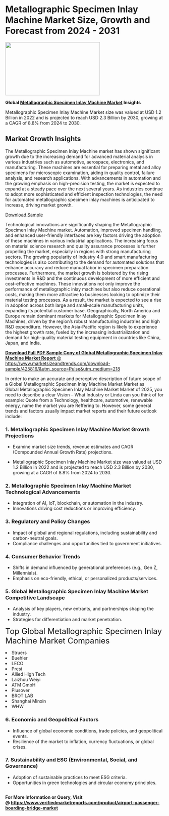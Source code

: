 <H1>Metallographic Specimen Inlay Machine Market Size, Growth and Forecast from 2024 - 2031</H1><img class="aligncenter size-medium wp-image-584254" src="https://thirdeyenews.in/wp-content/uploads/2024/09/Global-Market-Research-300x168.jpeg" alt="" width="300" height="168" /><p><strong>Global&nbsp;<a href="https://www.marketsizeandtrends.com/download-sample/425816/&amp;utm_source=Pulse&amp;utm_medium=218">Metallographic Specimen Inlay Machine Market</a> Insights</strong></p><p>Metallographic Specimen Inlay Machine Market size was valued at USD 1.2 Billion in 2022 and is projected to reach USD 2.3 Billion by 2030, growing at a CAGR of 8.8% from 2024 to 2030.</p><p><h2>Market Growth Insights</h2> <p>The Metallographic Specimen Inlay Machine market has shown significant growth due to the increasing demand for advanced material analysis in various industries such as automotive, aerospace, electronics, and manufacturing. These machines are essential for preparing metal and alloy specimens for microscopic examination, aiding in quality control, failure analysis, and research applications. With advancements in automation and the growing emphasis on high-precision testing, the market is expected to expand at a steady pace over the next several years. As industries continue to adopt more sophisticated and efficient inspection technologies, the need for automated metallographic specimen inlay machines is anticipated to increase, driving market growth.</p> <p><a href="sample_link">Download Sample</a></p> <p>Technological innovations are significantly shaping the Metallographic Specimen Inlay Machine market. Automation, improved specimen handling, and enhanced user-friendly interfaces are key factors driving the adoption of these machines in various industrial applications. The increasing focus on material science research and quality assurance processes is further propelling the market, especially in regions with strong manufacturing sectors. The growing popularity of Industry 4.0 and smart manufacturing technologies is also contributing to the demand for automated solutions that enhance accuracy and reduce manual labor in specimen preparation processes. Furthermore, the market growth is bolstered by the rising investments in R&D and the continuous development of more efficient and cost-effective machines. These innovations not only improve the performance of metallographic inlay machines but also reduce operational costs, making them more attractive to businesses looking to optimize their material testing processes. As a result, the market is expected to see a rise in adoption across both large and small-scale manufacturing units, expanding its potential customer base. Geographically, North America and Europe remain dominant markets for Metallographic Specimen Inlay Machines, driven by the region’s robust manufacturing industries and high R&D expenditure. However, the Asia-Pacific region is likely to experience the highest growth rate, fueled by the increasing industrialization and demand for high-quality material testing equipment in countries like China, Japan, and India.</p> <p><a href="more_info_link"></p><p><span class=""><strong>Download Full PDF Sample Copy of Global Metallographic Specimen Inlay Machine Market Report</strong> @ <a href="https://www.marketsizeandtrends.com/download-sample/425816/&amp;utm_source=Pulse&amp;utm_medium=218" target="_blank">https://www.marketsizeandtrends.com/download-sample/425816/&amp;utm_source=Pulse&amp;utm_medium=218</a></span></p><p>In order to make an accurate and perceptive description of future scope of a Global&nbsp;Metallographic Specimen Inlay Machine Market Market as Global&nbsp;Metallographic Specimen Inlay Machine Market Market of 2025, you need to describe a clear Vision &ndash; What Industry or Linda can you think of for example: Quote from a Technology, healthcare, automotive, renewable energy, name the market you are Reffering to. However, some general trends and factors usually impact market reports and their future outlook include:</p><h3>1.&nbsp;<strong>Metallographic Specimen Inlay Machine Market Growth Projections</strong></h3><ul><li>Examine market size trends, revenue estimates and CAGR (Compounded Annual Growth Rate) projections.</li><li><p>Metallographic Specimen Inlay Machine Market size was valued at USD 1.2 Billion in 2022 and is projected to reach USD 2.3 Billion by 2030, growing at a CAGR of 8.8% from 2024 to 2030.</p></li></ul><h3>2.&nbsp;<strong>Metallographic Specimen Inlay Machine Market Technological Advancements</strong></h3><ul><li>Integration of AI, IoT, blockchain, or automation in the industry.</li><li>Innovations driving cost reductions or improving efficiency.</li></ul><h3>3.&nbsp;<strong>Regulatory and Policy Changes</strong></h3><ul><li>Impact of global and regional regulations, including sustainability and carbon-neutral goals.</li><li>Compliance challenges and opportunities tied to government initiatives.</li></ul><h3>4.&nbsp;<strong>Consumer Behavior Trends</strong></h3><ul><li>Shifts in demand influenced by generational preferences (e.g., Gen Z, Millennials).</li><li>Emphasis on eco-friendly, ethical, or personalized products/services.</li></ul><h3>5.&nbsp;<strong>Global Metallographic Specimen Inlay Machine Market Competitive Landscape</strong></h3><ul><li>Analysis of key players, new entrants, and partnerships shaping the industry.</li><li>Strategies for differentiation and market penetration.</li></ul><p data-pm-slice="1 1 []"><span style="color: inherit; font-family: inherit; font-size: 25px;">Top Global Metallographic Specimen Inlay Machine Market Companies</span></p><div class="" data-test-id=""><p><li>Struers</li><li> Buehler</li><li> LECO</li><li> Presi</li><li> Allied High Tech</li><li> Laizhou Weiyi</li><li> ATM GmbH</li><li> Plusover</li><li> BROT LAB</li><li> Shanghai Minxin</li><li> WHW</li></p></div><h3>6.&nbsp;<strong>Economic and Geopolitical Factors</strong></h3><ul><li>Influence of global economic conditions, trade policies, and geopolitical events.</li><li>Resilience of the market to inflation, currency fluctuations, or global crises.</li></ul><h3>7.&nbsp;<strong>Sustainability and ESG (Environmental, Social, and Governance)</strong></h3><ul><li>Adoption of sustainable practices to meet ESG criteria.</li><li>Opportunities in green technologies and circular economy principles.</li></ul><h2><strong style="font-size: 14px;">For More Information or Query, Visit @&nbsp;</strong><a style="background-color: #ffffff; font-size: 14px;" href="https://www.marketsizeandtrends.com/report/metallographic-specimen-inlay-machine-market/" target="_blank">https://www.verifiedmarketreports.com/product/airport-passenger-boarding-bridge-market</a></h2>
